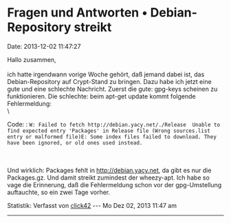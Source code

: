 Fragen und Antworten • Debian-Repository streikt
================================================

Date: 2013-12-02 11:47:27

Hallo zusammen,\
\
ich hatte irgendwann vorige Woche gehört, daß jemand dabei ist, das
Debian-Repository auf Crypt-Stand zu bringen. Dazu habe ich jetzt eine
gute und eine schlechte Nachricht. Zuerst die gute: gpg-keys scheinen zu
funktionieren. Die schlechte: beim apt-get update kommt folgende
Fehlermeldung:\
\

Code: 
:   `W: Failed to fetch http://debian.yacy.net/./Release  Unable to find expected entry 'Packages' in Release file (Wrong sources.list entry or malformed file)E: Some index files failed to download. They have been ignored, or old ones used instead.`

\
\
Und wirklich: Packages fehlt in <http://debian.yacy.net>, da gibt es nur
die Packages.gz. Und damit streikt zumindest der wheezy-apt. Ich habe so
vage die Erinnerung, daß die Fehlermeldung schon vor der gpg-Umstellung
auftauchte, so ein zwei Tage vorher.

Statistik: Verfasst von
[click42](http://forum.yacy-websuche.de/memberlist.php?mode=viewprofile&u=8808)
--- Mo Dez 02, 2013 11:47 am

------------------------------------------------------------------------
